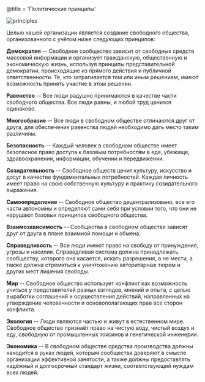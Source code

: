 @title = 'Политические принципы'

<p class="pull-right"><img src="page10-1038-full_large.jpg" alt="principles"></p>

Целью нашей организации является создание свободного общества, организованного с учётом ниже следующих принципов:

**Демократия** -- Свободное сообщество зависит от свободных средств массовой информации и организует гражданскую, общественную и экономическую жизнь, используя принципы представительной демократии, происходящие из прямого действия и публичной ответственности. Те, кто затрагивается тем или иным решением, имеют возможность принять участие в этом решении.

**Равенство** -- Все люди радушно принимаются в качестве части свободного общества. Все люди равны, и любой труд ценится одинаково.

**Многообразие** -- Все люди в свободном обществе отличаются друг от друга, для обеспечения равенства людей необходимо дать место таким различиям.

**Безопасность** -- Каждый человек в свободном обществе имеет безопасное право доступа к базовым потребностям в еде, убежище, здравоохранении, информации, обучении и передвижении.

**Созидательность** -- Свободное обществ ценит культуру, искусство и досуг в качестве фундаментальных потребностей. Каждая личность имеет право на свою собственную культуру и практику созидательного выражения.

**Самоопределение** -- Свободное общество децентрализовано, все его части автономны и определяют сами себя при условии того, что они не нарушают базовых принципов свободного общества.

**Взаимозависимость** -- Сообщества в свободном обществе зависят друг от друга в плане взаимной помощи и обмена.

**Справедливость** -- Все люди имеют право на свободу от принуждения, угрозы и насилия. Справедливая система должна принадлежать сообществу, которого она касается, искать разрешения, а не мести, а также должна стремиться к уничтожению авторитарных тюрем и других мест лишения свободы.

**Мир** -- Свободное общество использует конфликт как возможность учиться у представителей разных взглядов, мнений и опыта, с целью выработки соглашений и осуществления действий, направленных на утверждение человечности и основополагающих прав все сторон конфликта.

**Экология** -- Люди являются частью и живут в естественном мире. Свободное общество признаёт право на чистую воду, чистый воздух и еду, свободную от промышленных токсинов и генетической инженерии.

**Экономика** -- В свободном обществе средства производства должны находится в руках людей, которым сообщества доверяют в смысле организации эффективной занятости, а также должны предоставлять надёжный и долгосрочный стандарт жизни, соответствующий нуждам всех людей.
